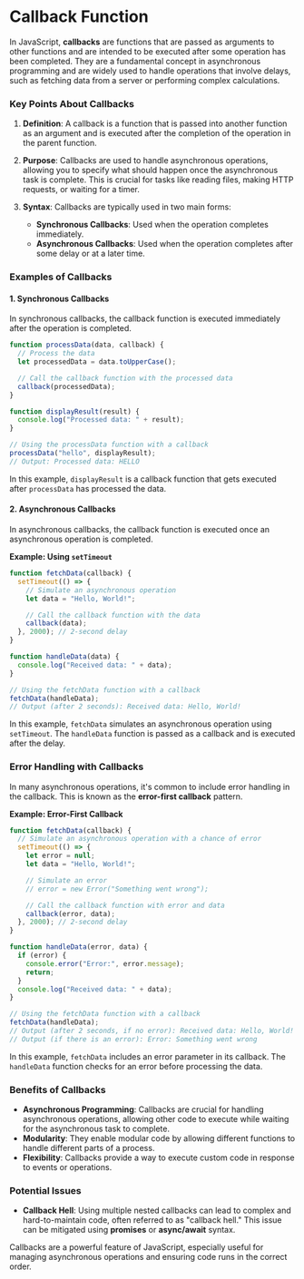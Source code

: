 # Callback Function

In JavaScript, **callbacks** are functions that are passed as arguments to other functions and are intended to be executed after some operation has been completed. They are a fundamental concept in asynchronous programming and are widely used to handle operations that involve delays, such as fetching data from a server or performing complex calculations.

### Key Points About Callbacks

1. **Definition**:
   A callback is a function that is passed into another function as an argument and is executed after the completion of the operation in the parent function.

2. **Purpose**:
   Callbacks are used to handle asynchronous operations, allowing you to specify what should happen once the asynchronous task is complete. This is crucial for tasks like reading files, making HTTP requests, or waiting for a timer.

3. **Syntax**:
   Callbacks are typically used in two main forms:
   - **Synchronous Callbacks**: Used when the operation completes immediately.
   - **Asynchronous Callbacks**: Used when the operation completes after some delay or at a later time.

### Examples of Callbacks

#### 1. Synchronous Callbacks

In synchronous callbacks, the callback function is executed immediately after the operation is completed.

```javascript
function processData(data, callback) {
  // Process the data
  let processedData = data.toUpperCase();

  // Call the callback function with the processed data
  callback(processedData);
}

function displayResult(result) {
  console.log("Processed data: " + result);
}

// Using the processData function with a callback
processData("hello", displayResult);
// Output: Processed data: HELLO
```

In this example, `displayResult` is a callback function that gets executed after `processData` has processed the data.

#### 2. Asynchronous Callbacks

In asynchronous callbacks, the callback function is executed once an asynchronous operation is completed.

**Example: Using `setTimeout`**

```javascript
function fetchData(callback) {
  setTimeout(() => {
    // Simulate an asynchronous operation
    let data = "Hello, World!";

    // Call the callback function with the data
    callback(data);
  }, 2000); // 2-second delay
}

function handleData(data) {
  console.log("Received data: " + data);
}

// Using the fetchData function with a callback
fetchData(handleData);
// Output (after 2 seconds): Received data: Hello, World!
```

In this example, `fetchData` simulates an asynchronous operation using `setTimeout`. The `handleData` function is passed as a callback and is executed after the delay.

### Error Handling with Callbacks

In many asynchronous operations, it's common to include error handling in the callback. This is known as the **error-first callback** pattern.

**Example: Error-First Callback**

```javascript
function fetchData(callback) {
  // Simulate an asynchronous operation with a chance of error
  setTimeout(() => {
    let error = null;
    let data = "Hello, World!";

    // Simulate an error
    // error = new Error("Something went wrong");

    // Call the callback function with error and data
    callback(error, data);
  }, 2000); // 2-second delay
}

function handleData(error, data) {
  if (error) {
    console.error("Error:", error.message);
    return;
  }
  console.log("Received data: " + data);
}

// Using the fetchData function with a callback
fetchData(handleData);
// Output (after 2 seconds, if no error): Received data: Hello, World!
// Output (if there is an error): Error: Something went wrong
```

In this example, `fetchData` includes an error parameter in its callback. The `handleData` function checks for an error before processing the data.

### Benefits of Callbacks

- **Asynchronous Programming**: Callbacks are crucial for handling asynchronous operations, allowing other code to execute while waiting for the asynchronous task to complete.
- **Modularity**: They enable modular code by allowing different functions to handle different parts of a process.
- **Flexibility**: Callbacks provide a way to execute custom code in response to events or operations.

### Potential Issues

- **Callback Hell**: Using multiple nested callbacks can lead to complex and hard-to-maintain code, often referred to as "callback hell." This issue can be mitigated using **promises** or **async/await** syntax.

Callbacks are a powerful feature of JavaScript, especially useful for managing asynchronous operations and ensuring code runs in the correct order.
